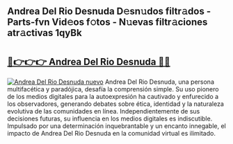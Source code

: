 ## Andrea Del Rio Desnuda D𝚎sn𝚞dos filtr𝚊dos - Parts-fvn Vid𝚎os f𝚘tos - N𝚞evas filtr𝚊ciones atr𝚊ctivas 1qyBk

# <h2><a href="http://mb54cb.tromn.icu/?c=Andrea+Del+Rio+Desnuda">🔗👉👉👉 Andrea Del Rio Desnuda 🔗🔗</a></h2>

[![Andrea Del Rio Desnuda nuevo](https://i.imgur.com/pEAQMta.gif)](http://mb54cb.tromn.icu/?c=Andrea+Del+Rio+Desnuda)
Andrea Del Rio Desnuda, una persona multifacética y paradójica, desafía la comprensión simple. Su uso pionero de los medios digitales para la autoexpresión ha cautivado y enfurecido a los observadores, generando debates sobre ética, identidad y la naturaleza evolutiva de las comunidades en línea. Independientemente de sus decisiones futuras, su influencia en los medios digitales es indiscutible. Impulsado por una determinación inquebrantable y un encanto innegable, el impacto de Andrea Del Rio Desnuda en la comunidad virtual es ilimitado.
